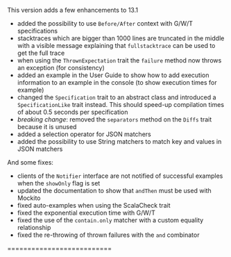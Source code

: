 This version adds a few enhancements to 13.1

 * added the possibility to use `Before/After` context with G/W/T specifications
 * stacktraces which are bigger than 1000 lines are truncated in the middle with a visible message explaining that `fullstacktrace` can be used to get the full trace 
 * when using the `ThrownExpectation` trait the `failure` method now throws an exception (for consistency)
 * added an example in the User Guide to show how to add execution information to an example in the console (to show execution times for example)
 * changed the `Specification` trait to an abstract class and introduced a `SpecificationLike` trait instead. This should speed-up compilation times of about 0.5 seconds per specification
 * *breaking change*: removed the `separators` method on the `Diffs` trait because it is unused
 * added a selection operator for JSON matchers
 * added the possibility to use String matchers to match key and values in JSON matchers
 
And some fixes:

 * clients of the `Notifier` interface are not notified of successful examples when the `showOnly` flag is set
 * updated the documentation to show that `andThen` must be used with Mockito
 * fixed auto-examples when using the ScalaCheck trait
 * fixed the exponential execution time with G/W/T
 * fixed the use of the `contain.only` matcher with a custom equality relationship
 * fixed the re-throwing of thrown failures with the `and` combinator

 ==========================
